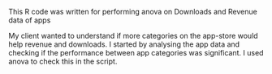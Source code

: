 This R code was written for performing anova on Downloads and Revenue data of apps
 
My client wanted to understand if more categories on the app-store would help revenue and downloads. I started by analysing the app data and checking if the performance between app categories was significant. I used anova to check this in the script.
